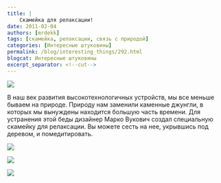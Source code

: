 ```yaml
---
title: |
    Скамейка для релаксации!
date: 2011-02-04
authors: [mrdekk]
tags: [скамейка, релаксации, связь с природой]
categories: [Интересные штуковины]
permalink: /blog/interesting_things/292.html
blogcat: Интересные штуковины
excerpt_separator: <!--cut-->
---
```



![](http://itw66.ru/uploads/images/00/00/01/2011/02/04/fa972b.jpg)


В наш век развития высокотехнологичных устройств, мы все меньше бываем на природе. Природу нам заменили каменные джунгли, в которых мы вынуждены находится большую часть времени. Для устранения этой беды дизайнер Марко Вукович создал специальную скамейку для релаксации. Вы можете сесть на нее, укрывшись под деревом, и помедитировать.


<!--cut-->



![](http://itw66.ru/uploads/images/00/00/01/2011/02/04/cebe48.jpg)


![](http://itw66.ru/uploads/images/00/00/01/2011/02/04/36f062.jpg)


![](http://itw66.ru/uploads/images/00/00/01/2011/02/04/911d4f.jpg)

